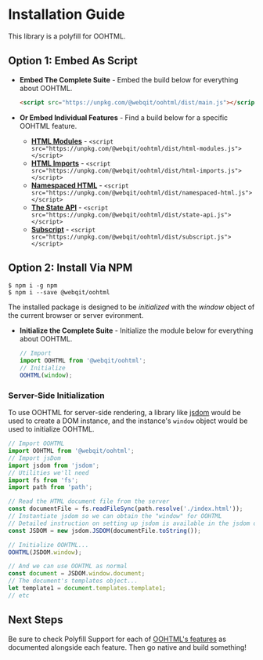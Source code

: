 # Installation Guide
This library is a polyfill for OOHTML.

## Option 1: Embed As Script 

+ **Embed The Complete Suite** - Embed the build below for everything about OOHTML.

  ```html
  <script src="https://unpkg.com/@webqit/oohtml/dist/main.js"></script>
  ```

+ **Or Embed Individual Features** - Find a build below for a specific OOHTML feature.

  + **[HTML Modules](../html-modules)** - `<script src="https://unpkg.com/@webqit/oohtml/dist/html-modules.js"></script>`
  + **[HTML Imports](../html-imports)** - `<script src="https://unpkg.com/@webqit/oohtml/dist/html-imports.js"></script>`
  + **[Namespaced HTML](../namespaced-html)** - `<script src="https://unpkg.com/@webqit/oohtml/dist/namespaced-html.js"></script>`
  + **[The State API](../the-state-api)** - `<script src="https://unpkg.com/@webqit/oohtml/dist/state-api.js"></script>`
  + **[Subscript](../subscript)** - `<script src="https://unpkg.com/@webqit/oohtml/dist/subscript.js"></script>`

## Option 2: Install Via NPM

```text
$ npm i -g npm
$ npm i --save @webqit/oohtml
```

The installed package is designed to be *initialized* with the *window* object of the current browser or server evironment.

+ **Initialize the Complete Suite** - Initialize the module below for everything about OOHTML.

  ```js
  // Import
  import OOHTML from '@webqit/oohtml';
  // Initialize
  OOHTML(window);
  ```

### Server-Side Initialization
To use OOHTML for server-side rendering, a library like [jsdom](https://github.com/jsdom/jsdom) would be used to create a DOM instance, and the instance's `window` object would be used to initialize OOHTML.

```js
// Import OOHTML
import OOHTML from '@webqit/oohtml';
// Import jsDom
import jsdom from 'jsdom';
// Utilities we'll need
import fs from 'fs';
import path from 'path';

// Read the HTML document file from the server
const documentFile = fs.readFileSync(path.resolve('./index.html'));
// Instantiate jsdom so we can obtain the "window" for OOHTML
// Detailed instruction on setting up jsdom is available in the jsdom docs
const JSDOM = new jsdom.JSDOM(documentFile.toString());

// Initialize OOHTML...
OOHTML(JSDOM.window);

// And we can use OOHTML as normal
const document = JSDOM.window.document;
// The document's templates object...
let template1 = document.templates.template1;
// etc
```

## Next Steps
Be sure to check Polyfill Support for each of [OOHTML's features](../) as documented alongside each feature. Then go native and build something!



